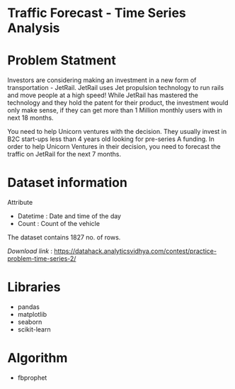 # Traffic Forecast - Time Series Analysis


# Problem Statment

Investors are considering making an investment in a new form of transportation - JetRail. JetRail uses Jet propulsion technology to run rails and move people at a high speed! While JetRail has mastered the technology and they hold the patent for their product, the investment would only make sense, if they can get more than 1 Million monthly users with in next 18 months.

You need to help Unicorn ventures with the decision. They usually invest in B2C start-ups less than 4 years old looking for pre-series A funding. In order to help Unicorn Ventures in their decision, you need to forecast the traffic on JetRail for the next 7 months.



# Dataset information

Attribute
  - Datetime : Date and time of the day
  - Count : Count of the vehicle

The dataset contains 1827 no. of rows.

*Download link* : https://datahack.analyticsvidhya.com/contest/practice-problem-time-series-2/

# Libraries 
- pandas  
- matplotlib
- seaborn
- scikit-learn


# Algorithm
- fbprophet
